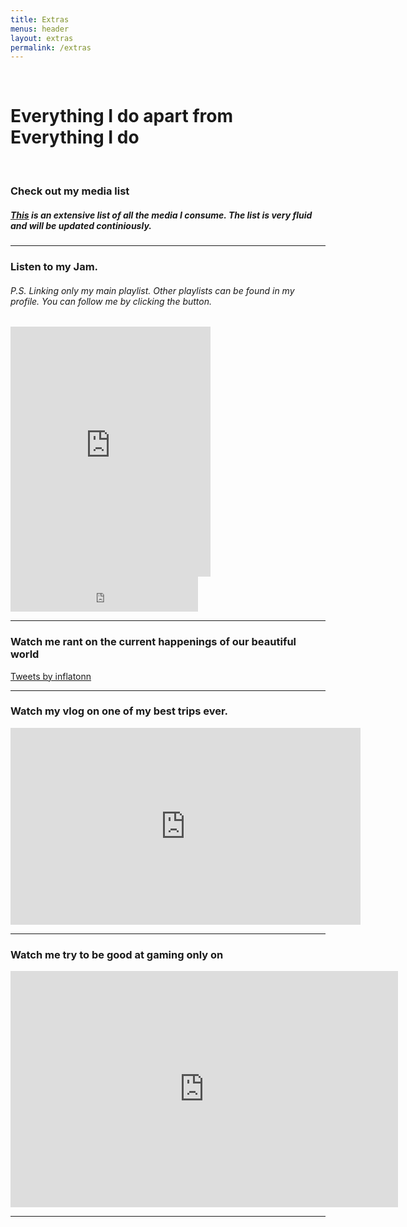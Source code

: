 ```yaml
---
title: Extras
menus: header
layout: extras
permalink: /extras
---
```


<br />
<h1 class="text-center">Everything I do apart from Everything I do</h1>


<br />
<h3 id="soundcloud-embed">Check out my media list</h3>
<h5><a href = "https://www.notion.so/inflatonn/Content-List-f929ecd1a09b400e8765837e0ec92608" target="_blank">This</a> is an extensive list of all the media I consume. The list is very fluid and will be updated continiously.</h5>
<hr />

<h3 id="soundcloud-embed">Listen to my Jam.</h3>
<h6 id="soundcloud-embed">P.S. Linking only my main playlist. Other playlists can be found in my profile. You can follow me by clicking the button.</h6>

<iframe src="https://open.spotify.com/embed/playlist/710Wc0XQ6Kbs3c3wDe7n6j" width="320" height="400" frameborder="0" allowtransparency="true" allow="encrypted-media"></iframe>
<iframe src="https://open.spotify.com/follow/1/?uri=spotify:user:athuofficial&size=detail&theme=light&show-count=0" width="300" height="56" scrolling="no" frameborder="0" style="border:none; overflow:hidden;" allowtransparency="true"></iframe>

<hr />

<h3>Watch me rant on the current happenings of our beautiful world</h3>

<a width="620" height="378" class="twitter-timeline" href="https://twitter.com/inflatonn?ref_src=twsrc%5Etfw">Tweets by inflatonn</a> <script async src="https://platform.twitter.com/widgets.js" charset="utf-8"></script>

<hr />

<h3>Watch my vlog on one of my best trips ever.</h3>

<iframe width="560" height="315" src="https://www.youtube.com/embed/11N6YvJttXo" frameborder="0" allow="accelerometer; autoplay; encrypted-media; gyroscope; picture-in-picture" allowfullscreen></iframe>
<hr />


<h3 id="twitch-responsive-embed">Watch me try to be good at gaming only on</h3>

<iframe src="https://player.twitch.tv/?channel=inflatonn&parent=athuofficial.github.io" frameborder="0" allowfullscreen="true" scrolling="no" height="378" width="620"></iframe>
<hr />